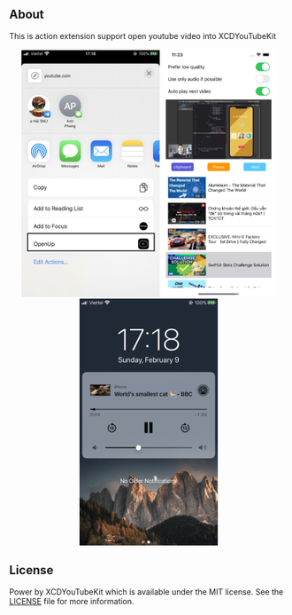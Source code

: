 ## About

This is action extension support open youtube video into XCDYouTubeKit

<p align="center">
<img src="Screenshots/img1.png" width="250" height="445">
<img src="Screenshots/img2.png" width="207" height="448">
<img src="Screenshots/img3.png" width="250" height="445">
</p>

## License

Power by XCDYouTubeKit which is available under the MIT license. See the [LICENSE](LICENSE) file for more information.
